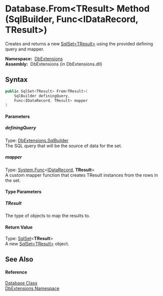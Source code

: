 Database.From&lt;TResult> Method (SqlBuilder, Func&lt;IDataRecord, TResult>)
============================================================================
  Creates and returns a new [SqlSet&lt;TResult>][1] using the provided defining query and mapper.

  **Namespace:**  [DbExtensions][2]  
  **Assembly:**  DbExtensions (in DbExtensions.dll)

Syntax
------

```csharp
public SqlSet<TResult> From<TResult>(
	SqlBuilder definingQuery,
	Func<IDataRecord, TResult> mapper
)

```

#### Parameters

##### *definingQuery*
Type: [DbExtensions.SqlBuilder][3]  
The SQL query that will be the source of data for the set.

##### *mapper*
Type: [System.Func][4]&lt;[IDataRecord][5], **TResult**>  
A custom mapper function that creates TResult instances from the rows in the set.

#### Type Parameters

##### *TResult*
The type of objects to map the results to.

#### Return Value
Type: [SqlSet][1]&lt;**TResult**>  
A new [SqlSet&lt;TResult>][1] object.

See Also
--------

#### Reference
[Database Class][6]  
[DbExtensions Namespace][2]  

[1]: ../SqlSet_1/README.md
[2]: ../README.md
[3]: ../SqlBuilder/README.md
[4]: http://msdn.microsoft.com/en-us/library/bb549151
[5]: http://msdn.microsoft.com/en-us/library/93wb1heh
[6]: README.md